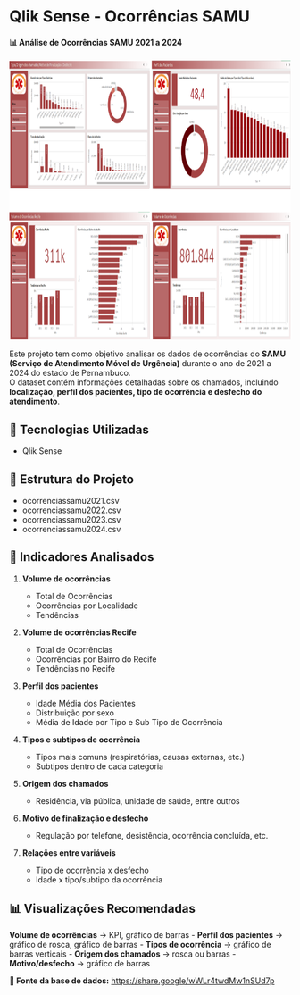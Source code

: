 # Qlik Sense - Ocorrências SAMU

#### 📊 Análise de Ocorrências SAMU 2021 a 2024

<img width='950' height='500' src="https://github.com/eduardolima17/Qlik-Sense-Ocorrencias-SAMU/blob/main/Imagem-Painel.png"/>

Este projeto tem como objetivo analisar os dados de ocorrências do **SAMU (Serviço de Atendimento Móvel de Urgência)** durante o ano de 2021 a 2024 do estado de Pernambuco.  
O dataset contém informações detalhadas sobre os chamados, incluindo **localização, perfil dos pacientes, tipo de ocorrência e desfecho do atendimento**.

## 🚀 Tecnologias Utilizadas
  - Qlik Sense

## 📂 Estrutura do Projeto
  - ocorrenciassamu2021.csv
  - ocorrenciassamu2022.csv
  - ocorrenciassamu2023.csv
  - ocorrenciassamu2024.csv

## 🔎 Indicadores Analisados

  1. **Volume de ocorrências**
     - Total de Ocorrências
     - Ocorrências por Localidade 
     - Tendências
  
  2. **Volume de ocorrências Recife**
     - Total de Ocorrências
     - Ocorrências por Bairro do Recife
     - Tendências no Recife
  
  3. **Perfil dos pacientes**
     - Idade Média dos Pacientes
     - Distribuição por sexo
     - Média de Idade por Tipo e Sub Tipo de Ocorrência
  
  4. **Tipos e subtipos de ocorrência**
     - Tipos mais comuns (respiratórias, causas externas, etc.)
     - Subtipos dentro de cada categoria
  
  5. **Origem dos chamados**
     - Residência, via pública, unidade de saúde, entre outros
  
  6. **Motivo de finalização e desfecho**
     - Regulação por telefone, desistência, ocorrência concluída, etc.
  
  7. **Relações entre variáveis**
     - Tipo de ocorrência x desfecho
     - Idade x tipo/subtipo da ocorrência
  
## 📊 Visualizações Recomendadas

  **Volume de ocorrências** → KPI, gráfico de barras
    - **Perfil dos pacientes** → gráfico de rosca, gráfico de barras
    - **Tipos de ocorrência** → gráfico de barras verticais
    - **Origem dos chamados** → rosca ou barras
    - **Motivo/desfecho** → gráfico de barras

**📌 Fonte da base de dados:** https://share.google/wWLr4twdMw1nSUd7p
